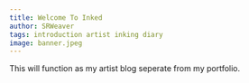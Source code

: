```yaml
---
title: Welcome To Inked
author: SRWeaver
tags: introduction artist inking diary
image: banner.jpeg
---
```

This will function as my artist blog seperate from my portfolio.

